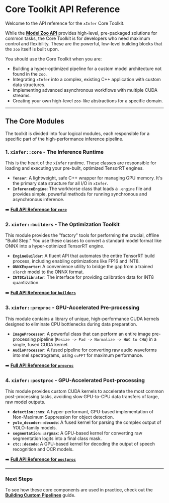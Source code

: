 # Core Toolkit API Reference

Welcome to the API reference for the `xInfer` Core Toolkit.

While the **[Model Zoo API](../zoo-api/index.md)** provides high-level, pre-packaged solutions for common tasks, the Core Toolkit is for developers who need maximum control and flexibility. These are the powerful, low-level building blocks that the `zoo` itself is built upon.

You should use the Core Toolkit when you are:
- Building a hyper-optimized pipeline for a custom model architecture not found in the `zoo`.
- Integrating `xInfer` into a complex, existing C++ application with custom data structures.
- Implementing advanced asynchronous workflows with multiple CUDA streams.
- Creating your own high-level `zoo`-like abstractions for a specific domain.

---

## The Core Modules

The toolkit is divided into four logical modules, each responsible for a specific part of the high-performance inference pipeline.

### **1. `xinfer::core` - The Inference Runtime**

This is the heart of the `xInfer` runtime. These classes are responsible for loading and executing your pre-built, optimized TensorRT engines.

- **`Tensor`**: A lightweight, safe C++ wrapper for managing GPU memory. It's the primary data structure for all I/O in `xInfer`.
- **`InferenceEngine`**: The workhorse class that loads a `.engine` file and provides simple, powerful methods for running synchronous and asynchronous inference.

➡️ **[Full API Reference for `core`](./engine.md)**

### **2. `xinfer::builders` - The Optimization Toolkit**

This module provides the "factory" tools for performing the crucial, offline "Build Step." You use these classes to convert a standard model format like ONNX into a hyper-optimized TensorRT engine.

- **`EngineBuilder`**: A fluent API that automates the entire TensorRT build process, including enabling optimizations like FP16 and INT8.
- **`ONNXExporter`**: A convenience utility to bridge the gap from a trained `xTorch` model to the ONNX format.
- **`INT8Calibrator`**: The interface for providing calibration data for INT8 quantization.

➡️ **[Full API Reference for `builders`](./builders.md)**

### **3. `xinfer::preproc` - GPU-Accelerated Pre-processing**

This module contains a library of unique, high-performance CUDA kernels designed to eliminate CPU bottlenecks during data preparation.

- **`ImageProcessor`**: A powerful class that can perform an entire image pre-processing pipeline (`Resize -> Pad -> Normalize -> HWC to CHW`) in a single, fused CUDA kernel.
- **`AudioProcessor`**: A fused pipeline for converting raw audio waveforms into mel spectrograms, using `cuFFT` for maximum performance.

➡️ **[Full API Reference for `preproc`](./preproc.md)**

### **4. `xinfer::postproc` - GPU-Accelerated Post-processing**

This module provides custom CUDA kernels to accelerate the most common post-processing tasks, avoiding slow GPU-to-CPU data transfers of large, raw model outputs.

- **`detection::nms`**: A hyper-performant, GPU-based implementation of Non-Maximum Suppression for object detection.
- **`yolo_decoder::decode`**: A fused kernel for parsing the complex output of YOLO-family models.
- **`segmentation::argmax`**: A GPU-based kernel for converting raw segmentation logits into a final class mask.
- **`ctc::decode`**: A GPU-based kernel for decoding the output of speech recognition and OCR models.

➡️ **[Full API Reference for `postproc`](./postproc.md)**

---

### **Next Steps**

To see how these core components are used in practice, check out the **[Building Custom Pipelines](../guides/custom-pipelines.md)** guide.